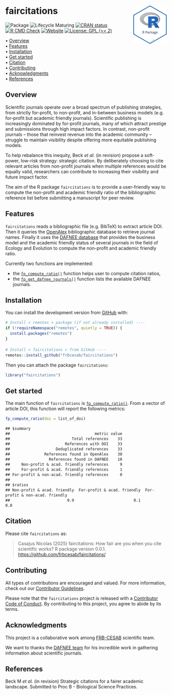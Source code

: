 
<!-- README.md is generated from README.Rmd. Please edit that file -->

# faircitations <img src="man/figures/package-sticker.png" align="right" style="float:right; height:120px;"/>

<!-- badges: start -->

![Package](https://img.shields.io/static/v1?message=Package&logo=r&labelColor=5c5c5c&color=yellowgreen&logoColor=white&label=%20)
![Lifecycle
Maturing](https://img.shields.io/badge/Lifecycle-Maturing-007EC6)
[![CRAN
status](https://www.r-pkg.org/badges/version/faircitations)](https://CRAN.R-project.org/package=faircitations)
[![R CMD
Check](https://github.com/frbcesab/faircitations/actions/workflows/R-CMD-check.yaml/badge.svg)](https://github.com/frbcesab/faircitations/actions/workflows/R-CMD-check.yaml)
[![Website](https://github.com/frbcesab/faircitations/actions/workflows/pkgdown.yaml/badge.svg)](https://github.com/frbcesab/faircitations/actions/workflows/pkgdown.yaml)
[![License: GPL (\>=
2)](https://img.shields.io/badge/License-GPL%20%28%3E%3D%202%29-blue.svg)](https://choosealicense.com/licenses/gpl-2.0/)
<!-- badges: end -->

<p align="left">
• <a href="#overview">Overview</a><br> •
<a href="#features">Features</a><br> •
<a href="#installation">Installation</a><br> •
<a href="#get-started">Get started</a><br> •
<a href="#citation">Citation</a><br> •
<a href="#contributing">Contributing</a><br> •
<a href="#acknowledgments">Acknowledgments</a><br> •
<a href="#references">References</a>
</p>

## Overview

Scientific journals operate over a broad spectrum of publishing
strategies, from strictly for-profit, to non-profit, and in-between
business models (e.g.  for-profit but academic friendly journals).
Scientific publishing is increasingly dominated by for-profit journals,
many of which attract prestige and submissions through high impact
factors. In contrast, non-profit journals – those that reinvest revenue
into the academic community – struggle to maintain visibility despite
offering more equitable publishing models.

To help rebalance this inequity, Beck *et al.* (in revision) propose a
soft-power, low-risk strategy: strategic citation. By deliberately
choosing to cite relevant articles from non-profit journals when
multiple references would be equally valid, researchers can contribute
to increasing their visibility and future impact factor.

The aim of the R package `faircitations` is to provide a user-friendly
way to compute the non-profit and academic friendly ratio of the
bibliographic reference list before submitting a manuscript for peer
review.

## Features

`faircitations` reads a bibliographic file (e.g. BibTeX) to extract
article DOI. Then it queries the [OpenAlex](https://openalex.org)
bibliographic database to retrieve journal names. Finally it uses the
[DAFNEE database](https://dafnee.isem-evolution.fr/) that provides the
business model and the academic friendly status of several journals in
the field of Ecology and Evolution to compute the non-profit and
academic friendly ratio.

Currently two functions are implemented:

- the
  [`fp_compute_ratio()`](https://frbcesab.github.io/faircitations/reference/fp_compute_ratio.html)
  function helps user to compute citation ratios,
- the
  [`fp_get_dafnee_journals()`](https://frbcesab.github.io/faircitations/reference/fp_get_dafnee_journals.html)
  function lists the available DAFNEE journals.

## Installation

You can install the development version from
[GitHub](https://github.com/) with:

``` r
# Install < remotes > package (if not already installed) ----
if (!requireNamespace("remotes", quietly = TRUE)) {
  install.packages("remotes")
}

# Install < faircitations > from GitHub ----
remotes::install_github("frbcesab/faircitations")
```

Then you can attach the package `faircitations`:

``` r
library("faircitations")
```

## Get started

The main function of `faircitations` is
[`fp_compute_ratio()`](https://frbcesab.github.io/faircitations/reference/fp_compute_ratio.html).
From a vector of article DOI, this function will report the following
metrics:

``` r
fp_compute_ratio(doi = list_of_doi)
```

    ## $summary
    ##                                     metric value
    ##                           Total references    33
    ##                        References with DOI    33
    ##                    Deduplicated references    33
    ##               References found in OpenAlex    30
    ##                 References found in DAFNEE    10
    ##     Non-profit & acad. friendly references     9
    ##     For-profit & acad. friendly references     1
    ## For-profit & non-acad. friendly references     0
    ## 
    ## $ratios
    ## Non-profit & acad. friendly  For-profit & acad. friendly  For-profit & non-acad. friendly 
    ##                         0.9                          0.1                              0.0 

## Citation

Please cite `faircitations` as:

> Casajus Nicolas (2025) faircitations: How fair are you when you cite
> scientific works? R package version 0.0.1.
> <https://github.com/frbcesab/faircitations/>

## Contributing

All types of contributions are encouraged and valued. For more
information, check out our [Contributor
Guidelines](https://github.com/frbcesab/faircitations/blob/main/CONTRIBUTING.md).

Please note that the `faircitations` project is released with a
[Contributor Code of
Conduct](https://contributor-covenant.org/version/2/1/CODE_OF_CONDUCT.html).
By contributing to this project, you agree to abide by its terms.

## Acknowledgments

This project is a collaborative work among
[FRB-CESAB](https://www.fondationbiodiversite.fr/en/about-the-foundation/le-cesab/)
scientific team.

We want to thanks the [DAFNEE team](https://dafnee.isem-evolution.fr/)
for his incredible work in gathering information about scientific
journals.

## References

Beck M *et al.* (in revision) Strategic citations for a fairer academic
landscape. Submitted to Proc B - Biological Science Practices.

